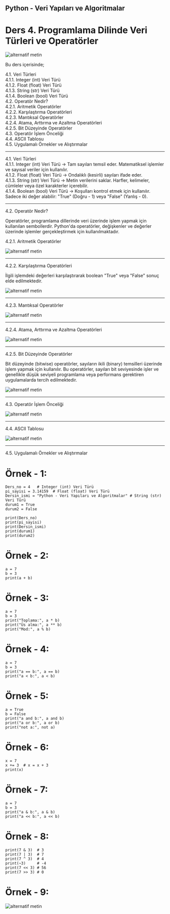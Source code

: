 ## Python - Veri Yapıları ve Algoritmalar  
# Ders 4. Programlama Dilinde Veri Türleri ve Operatörler

![alternatif metin](https://github.com/acetinkaya/yapayzeka/blob/main/Programlama-8.png)

Bu ders içerisinde;

4.1. Veri Türleri   
4.1.1. Integer (int) Veri Türü   
4.1.2. Float (float) Veri Türü   
4.1.3. String (str) Veri Türü    
4.1.4. Boolean (bool) Veri Türü   
4.2. Operatör Nedir?    
4.2.1. Aritmetik Operatörler     
4.2.2. Karşılaştırma Operatörleri    
4.2.3. Mantıksal Operatörler    
4.2.4. Atama, Arttırma ve Azaltma Operatörleri  
4.2.5. Bit Düzeyinde Operatörler  
4.3. Operatör İşlem Önceliği    
4.4. ASCII Tablosu  
4.5. Uygulamalı Örnekler ve Alıştırmalar  

---

4.1. Veri Türleri  
4.1.1. Integer (int) Veri Türü -> Tam sayıları temsil eder. Matematiksel işlemler ve sayısal veriler için kullanılır.  
4.1.2. Float (float) Veri Türü -> Ondalıklı (kesirli) sayıları ifade eder.  
4.1.3. String (str) Veri Türü  -> Metin verilerini saklar. Harfler, kelimeler, cümleler veya özel karakterler içerebilir.  
4.1.4. Boolean (bool) Veri Türü  -> Koşulları kontrol etmek için kullanılır. Sadece iki değer alabilir: "True" (Doğru - 1) veya "False" (Yanlış - 0).  

---

4.2. Operatör Nedir?  

Operatörler, programlama dillerinde veri üzerinde işlem yapmak için kullanılan sembollerdir. Python'da operatörler, değişkenler ve değerler üzerinde işlemler gerçekleştirmek için kullanılmaktadır.

4.2.1. Aritmetik Operatörler  

![alternatif metin](https://github.com/acetinkaya/VeriYapilari-ders4/blob/main/Operator_tablosu-1.png)

---
  
4.2.2. Karşılaştırma Operatörleri  

İlgili işlemdeki değerleri karşılaştırarak boolean "True" veya "False" sonuç elde edilmektedir.

![alternatif metin](https://github.com/acetinkaya/VeriYapilari-ders4/blob/main/Operator_tablosu-2.png)

---

4.2.3. Mantıksal Operatörler  

![alternatif metin](https://github.com/acetinkaya/VeriYapilari-ders4/blob/main/Programlama-4.png)

---

4.2.4. Atama, Arttırma ve Azaltma Operatörleri  

![alternatif metin](https://github.com/acetinkaya/VeriYapilari-ders4/blob/main/Programlama-2.png)

---

4.2.5. Bit Düzeyinde Operatörler

Bit düzeyinde (bitwise) operatörler, sayıların ikili (binary) temsilleri üzerinde işlem yapmak için kullanılır. Bu operatörler, sayıları bit seviyesinde işler ve genellikle düşük seviyeli programlama veya performans gerektiren uygulamalarda tercih edilmektedir.

![alternatif metin](https://github.com/acetinkaya/VeriYapilari-ders4/blob/main/Operator_tablosu-3.png)

---

4.3. Operatör İşlem Önceliği 

![alternatif metin](https://github.com/acetinkaya/VeriYapilari-ders4/blob/main/Operator_tablosu-4.png)

---

4.4. ASCII Tablosu 

![alternatif metin](https://github.com/acetinkaya/VeriYapilari-ders4/blob/main/Asci.png)

---
  
4.5. Uygulamalı Örnekler ve Alıştırmalar

# Örnek - 1:

    Ders_no = 4   # Integer (int) Veri Türü
    pi_sayisi = 3.14159  # Float (float) Veri Türü
    Dersin_ismi = "Python - Veri Yapıları ve Algoritmalar" # String (str) Veri Türü
    durum1 = True
    durum2 = False

    print(Ders_no)
    print(pi_sayisi)
    print(Dersin_ismi)
    print(durum1)
    print(durum2)
    
# Örnek - 2:

    a = 7
    b = 3
    print(a + b)  

# Örnek - 3:

    a = 7
    b = 3
    print("Toplama:", a * b)
    print("Üs alma:", a ** b)
    print("Mod:", a % b)

# Örnek - 4:

    a = 7 
    b = 3
    print("a == b:", a == b)
    print("a < b:", a < b)

# Örnek - 5:

    a = True 
    b = False
    print("a and b:", a and b)
    print("a or b:", a or b)
    print("not a:", not a)
    
# Örnek - 6:

    x = 7
    x += 3  # x = x + 3
    print(x) 
    
# Örnek - 7:

    a = 7
    b = 3
    print("a & b:", a & b)
    print("a << b:", a << b)

# Örnek - 8:

    print(7 & 3)  # 3
    print(7 | 3)  # 7
    print(7 ^ 3)  # 4
    print(~3)     # -4
    print(7 << 3) # 56
    print(7 >> 3) # 0
    
# Örnek - 9:

![alternatif metin](https://github.com/acetinkaya/veriyapilari-algoritma/blob/main/Programlama-3.png)
